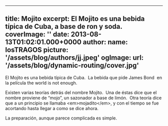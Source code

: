 
---
title: Mojito
excerpt: El Mojito es una bebida típica de Cuba, a base de ron y soda.
coverImage: ''
date: 2013-08-13T01:02:01.000+0000
author:
  name: losTRAGOS
  picture: '/assets/blog/authors/jj.jpeg'
ogImage:
  url: '/assets/blog/dynamic-routing/cover.jpg'
---
  El Mojito es una bebida típica de Cuba.  La bebida que pide James Bond  en la película the world is not enough.

Existen varias teorías detrás del nombre Mojito.  Una de éstas dice que el nombre proviene de “mojo”, un sazonador a base de limón.  Otra teoría dice que a un principio se llamaba &lt;em&gt;mojadito&lt;&#x2F;em&gt;, y con el tiempo se fue acortando hasta llegar a como se dice ahora.

La preparación, aunque parece complicada es simple.